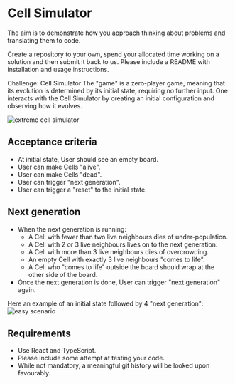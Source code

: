 # Cell Simulator

The aim is to demonstrate how you approach thinking about problems and translating them to code.

Create a repository to your own, spend your allocated time working on a solution and then submit it back to us. Please include a README with installation and usage instructions.

Challenge: Cell Simulator
The "game" is a zero-player game, meaning that its evolution is determined by its initial state, requiring no further input. One interacts with the Cell Simulator by creating an initial configuration and observing how it evolves.

![extreme cell simulator](https://user-images.githubusercontent.com/291728/33158075-ec01ddde-d05a-11e7-99b8-35af2fed02e5.gif)

## Acceptance criteria

- At initial state, User should see an empty board.
- User can make Cells "alive".
- User can make Cells "dead".
- User can trigger "next generation".
- User can trigger a "reset" to the initial state.

## Next generation

- When the next generation is running:
  - A Cell with fewer than two live neighbours dies of under-population.
  - A Cell with 2 or 3 live neighbours lives on to the next generation.
  - A Cell with more than 3 live neighbours dies of overcrowding.
  - An empty Cell with exactly 3 live neighbours "comes to life".
  - A Cell who "comes to life" outside the board should wrap at the other side of the board.
- Once the next generation is done, User can trigger "next generation" again.

Here an example of an initial state followed by 4 "next generation":
![easy scenario](https://user-images.githubusercontent.com/7149052/53603476-bfb00e00-3c05-11e9-8862-1dfd31836dcd.jpg)

## Requirements

- Use React and TypeScript.
- Please include some attempt at testing your code.
- While not mandatory, a meaningful git history will be looked upon favourably.
